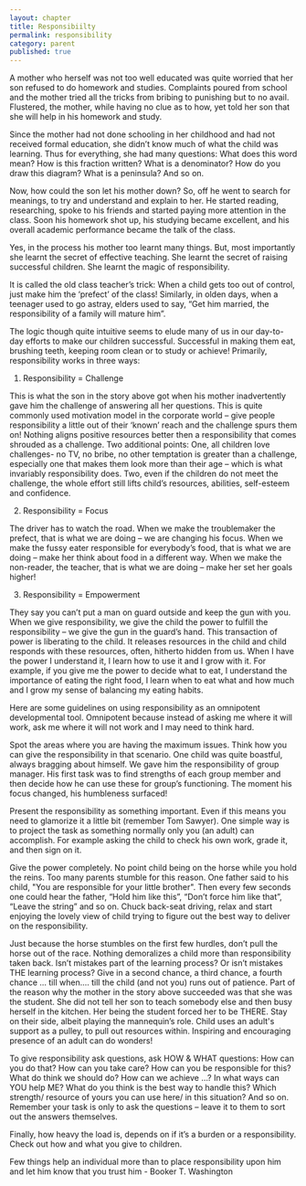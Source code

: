 ```yaml
---
layout: chapter
title: Responsibiilty
permalink: responsibility
category: parent
published: true
---
```


A mother who herself was not too well educated was quite worried that her son refused to do homework and studies. Complaints poured from school and the mother tried all the tricks from bribing to punishing but to no avail. Flustered, the mother, while having no clue as to how, yet told her son that she will help in his homework and study.

Since the mother had not done schooling in her childhood and had not received formal education, she didn’t know much of what the child was learning. Thus for everything, she had many questions: What does this word mean? How is this fraction written? What is a denominator? How do you draw this diagram? What is a peninsula? And so on.

Now, how could the son let his mother down? So, off he went to search for meanings, to try and understand and explain to her. He started reading, researching, spoke to his friends and started paying more attention in the class. Soon his homework shot up, his studying became excellent, and his overall academic performance became the talk of the class.

Yes, in the process his mother too learnt many things. But, most importantly she learnt the secret of effective teaching. She learnt the secret of raising successful children. She learnt the magic of responsibility.

It is called the old class teacher’s trick: When a child gets too out of control, just make him the ‘prefect’ of the class! Similarly, in olden days, when a teenager used to go astray, elders used to say, “Get him married, the responsibility of a family will mature him”.

The logic though quite intuitive seems to elude many of us in our day-to-day efforts to make our children successful. Successful in making them eat, brushing teeth, keeping room clean or to study or achieve! Primarily, responsibility works in three ways:

1. Responsibility = Challenge

This is what the son in the story above got when his mother inadvertently gave him the challenge of answering all her questions. This is quite commonly used motivation model in the corporate world – give people responsibility a little out of their ‘known’ reach and the challenge spurs them on! Nothing aligns positive resources better then a responsibility that comes shrouded as a challenge. Two additional points: One, all children love challenges- no TV, no bribe, no other temptation is greater than a challenge, especially one that makes them look more than their age – which is what invariably responsibility does. Two, even if the children do not meet the challenge, the whole effort still lifts child’s resources, abilities, self-esteem and confidence.

2. Responsibility = Focus

The driver has to watch the road. When we make the troublemaker the prefect, that is what we are doing – we are changing his focus. When we make the fussy eater responsible for everybody’s food, that is what we are doing – make her think about food in a different way. When we make the non-reader, the teacher, that is what we are doing – make her set her goals higher!

3. Responsibility = Empowerment

They say you can’t put a man on guard outside and keep the gun with you. When we give responsibility, we give the child the power to fulfill the responsibility – we give the gun in the guard’s hand. This transaction of power is liberating to the child. It releases resources in the child and child responds with these resources, often, hitherto hidden from us. When I have the power I understand it, I learn how to use it and I grow with it. For example, if you give me the power to decide what to eat, I understand the importance of eating the right food, I learn when to eat what and how much and I grow my sense of balancing my eating habits.

Here are some guidelines on using responsibility as an omnipotent developmental tool. Omnipotent because instead of asking me where it will work, ask me where it will not work and I may need to think hard.

Spot the areas where you are having the maximum issues. Think how you can give the responsibility in that scenario. One child was quite boastful, always bragging about himself. We gave him the responsibility of group manager. His first task was to find strengths of each group member and then decide how he can use these for group’s functioning. The moment his focus changed, his humbleness surfaced!

Present the responsibility as something important. Even if this means you need to glamorize it a little bit (remember Tom Sawyer). One simple way is to project the task as something normally only you (an adult) can accomplish. For example asking the child to check his own work, grade it, and then sign on it.

Give the power completely. No point child being on the horse while you hold the reins. Too many parents stumble for this reason. One father said to his child, "You are responsible for your little brother". Then every few seconds one could hear the father, “Hold him like this”, “Don’t force him like that”, “Leave the string” and so on. Chuck back-seat driving, relax and start enjoying the lovely view of child trying to figure out the best way to deliver on the responsibility.

Just because the horse stumbles on the first few hurdles, don’t pull the horse out of the race. Nothing demoralizes a child more than responsibility taken back. Isn’t mistakes part of the learning process? Or isn’t mistakes THE learning process? Give in a second chance, a third chance, a fourth chance … till when.... till the child (and not you) runs out of patience.
Part of the reason why the mother in the story above succeeded was that she was the student. She did not tell her son to teach somebody else and then busy herself in the kitchen. Her being the student forced her to be THERE. Stay on their side, albeit playing the mannequin’s role. Child uses an adult's support as a pulley, to pull out resources within. Inspiring and encouraging presence of an adult can do wonders!

To give responsibility ask questions, ask HOW & WHAT questions: How can you do that? How can you take care? How can you be responsible for this? What do think we should do? How can we achieve …? In what ways can YOU help ME? What do you think is the best way to handle this? Which strength/ resource of yours you can use here/ in this situation? And so on. Remember your task is only to ask the questions – leave it to them to sort out the answers themselves.

Finally, how heavy the load is, depends on if it’s a burden or a responsibility. Check out how and what you give to children.

Few things help an individual more than to place responsibility upon him and let him know that you trust him - Booker T. Washington